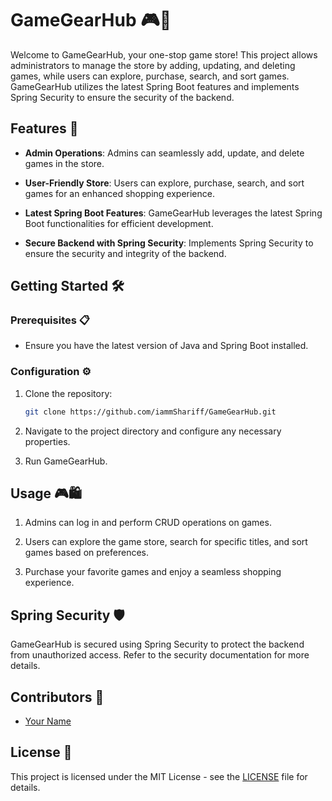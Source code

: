 # GameGearHub 🎮🛒

Welcome to GameGearHub, your one-stop game store! This project allows administrators to manage the store by adding, updating, and deleting games, while users can explore, purchase, search, and sort games. GameGearHub utilizes the latest Spring Boot features and implements Spring Security to ensure the security of the backend.

## Features 🚀

- **Admin Operations**: Admins can seamlessly add, update, and delete games in the store.

- **User-Friendly Store**: Users can explore, purchase, search, and sort games for an enhanced shopping experience.

- **Latest Spring Boot Features**: GameGearHub leverages the latest Spring Boot functionalities for efficient development.

- **Secure Backend with Spring Security**: Implements Spring Security to ensure the security and integrity of the backend.

## Getting Started 🛠️

### Prerequisites 📋

- Ensure you have the latest version of Java and Spring Boot installed.

### Configuration ⚙️

1. Clone the repository:

    ```bash
    git clone https://github.com/iammShariff/GameGearHub.git
    ```

2. Navigate to the project directory and configure any necessary properties.

3. Run GameGearHub.

## Usage 🎮🛍️

1. Admins can log in and perform CRUD operations on games.

2. Users can explore the game store, search for specific titles, and sort games based on preferences.

3. Purchase your favorite games and enjoy a seamless shopping experience.

## Spring Security 🛡️

GameGearHub is secured using Spring Security to protect the backend from unauthorized access. Refer to the security documentation for more details.

## Contributors 🤝

- [Your Name](https://github.com/iammShariff)

## License 📄

This project is licensed under the MIT License - see the [LICENSE](LICENSE) file for details.
